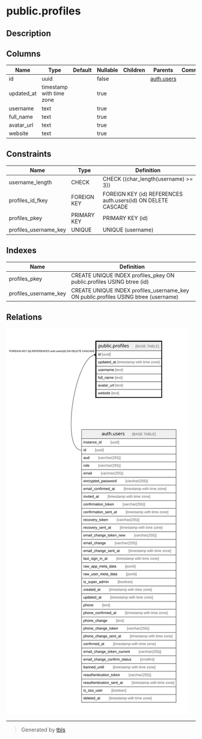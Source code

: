 # public.profiles

## Description

## Columns

| Name | Type | Default | Nullable | Children | Parents | Comment |
| ---- | ---- | ------- | -------- | -------- | ------- | ------- |
| id | uuid |  | false |  | [auth.users](auth.users.md) |  |
| updated_at | timestamp with time zone |  | true |  |  |  |
| username | text |  | true |  |  |  |
| full_name | text |  | true |  |  |  |
| avatar_url | text |  | true |  |  |  |
| website | text |  | true |  |  |  |

## Constraints

| Name | Type | Definition |
| ---- | ---- | ---------- |
| username_length | CHECK | CHECK ((char_length(username) >= 3)) |
| profiles_id_fkey | FOREIGN KEY | FOREIGN KEY (id) REFERENCES auth.users(id) ON DELETE CASCADE |
| profiles_pkey | PRIMARY KEY | PRIMARY KEY (id) |
| profiles_username_key | UNIQUE | UNIQUE (username) |

## Indexes

| Name | Definition |
| ---- | ---------- |
| profiles_pkey | CREATE UNIQUE INDEX profiles_pkey ON public.profiles USING btree (id) |
| profiles_username_key | CREATE UNIQUE INDEX profiles_username_key ON public.profiles USING btree (username) |

## Relations

![er](public.profiles.svg)

---

> Generated by [tbls](https://github.com/k1LoW/tbls)
